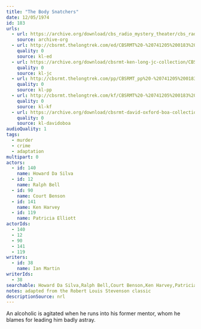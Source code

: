 ```yaml
---
title: "The Body Snatchers"
date: 12/05/1974
id: 183
urls: 
  - url: https://archive.org/download/cbs_radio_mystery_theater/cbs_radio_mystery_theater-0151-0200.zip/cbs_radio_mystery_theater-0151-0200%2Fcbsrmt_0183_the_body_snatchers.mp3
    source: archive-org
  - url: http://cbsrmt.thelongtrek.com/ed/CBSRMT%20-%20741205%200183%20The%20Body%20Snatchers_ed.mp3
    quality: 0
    source: kl-ed
  - url: https://archive.org/download/cbsrmt-ken-long-jc-collection/CBSRMT - 741205 0183 Body Snatchers vbr kb_jc.mp3
    quality: 0
    source: kl-jc
  - url: http://cbsrmt.thelongtrek.com/pp/CBSRMT_pp%20-%20741205%200183%20The%20Body%20Snatchers.mp3
    quality: 0
    source: kl-pp
  - url: http://cbsrmt.thelongtrek.com/kf/CBSRMT%20-%20741205%200183%20The%20Body%20Snatchers_kf.mp3
    quality: 0
    source: kl-kf
  - url: https://archive.org/download/cbsrmt-david-oxford-boa-collection/CBSRMT-741205-0183-The-Body-Snatchers-(64-44)_kf-{BoA}.mp3
    quality: 0
    source: kl-davidoboa
audioQuality: 1
tags: 
  - murder
  - crime
  - adaptation
multipart: 0
actors:  
  - id: 140
    name: Howard Da Silva  
  - id: 12
    name: Ralph Bell  
  - id: 90
    name: Court Benson  
  - id: 141
    name: Ken Harvey  
  - id: 119
    name: Patricia Elliott
actorIds:  
  - 140  
  - 12  
  - 90  
  - 141  
  - 119
writers:  
  - id: 38
    name: Ian Martin
writerIds:  
  - 38
searchable: Howard Da Silva,Ralph Bell,Court Benson,Ken Harvey,Patricia Elliott Ian Martin
notes: adapted from the Robert Louis Stevenson classic
descriptionSource: nrl
---
```

An alcoholic is agitated when he runs into his former mentor, whom he blames for leading him badly astray.